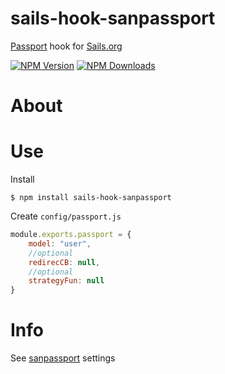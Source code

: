 # sails-hook-sanpassport
[Passport](https://www.npmjs.com/package/passport) hook for [Sails.org](http://sailsjs.org/)

  [![NPM Version][npm-image]][npm-url]
  [![NPM Downloads][downloads-image]][downloads-url]

# About

# Use
Install
	
	$ npm install sails-hook-sanpassport

Create `config/passport.js`
~~~js
module.exports.passport = {
	model: "user",
	//optional
	redirecCB: null,
	//optional
	strategyFun: null
}
~~~
# Info
See [sanpassport](https://www.npmjs.com/package/sanpassport) settings

[npm-image]: https://img.shields.io/npm/v/sails-hook-sanpassport.svg
[npm-url]: https://npmjs.org/package/sails-hook-sanpassport
[downloads-image]: https://img.shields.io/npm/dm/sails-hook-sanpassport.svg
[downloads-url]: https://npmjs.org/package/sails-hook-sanpassport
